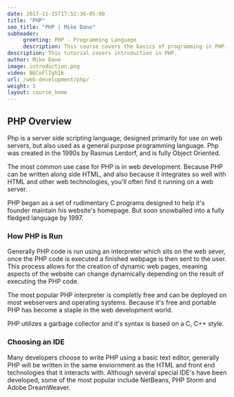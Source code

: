 ```yaml
---
date: 2017-11-15T17:52:36-05:00
title: "PHP"
seo_title: "PHP | Mike Dane"
subheader:
     greeting: PHP - Programming Language
     description: This course covers the basics of programming in PHP. Work your way through the videos and we'll teach you everything you need to know to start your programming journey!
description: This tutorial covers introduction in PHP.
author: Mike Dane
image: introduction.png
video: B6CoFlIgh1k
url: /web-development/php/
weight: 1
layout: course_home
---
```


## PHP Overview

Php is a server side scripting language, designed primarily for use on web servers,
but also used as a general purpose programming language. Php was created in the
1990s by Rasmus Lerdorf, and is fully Object Oriented.

The most common use case for PHP is in web development. Because PHP can be written along
side HTML, and also because it integrates so well with HTML and other web technologies,
you'll often find it running on a web server.

PHP began as a set of rudimentary C programs designed to help it's founder
maintain his website's homepage. But soon snowballed into a fully fledged language
by 1997.

### How PHP is Run

Generally PHP code is run using an interpreter which sits on the web sever, once
the PHP code is executed a finished webpage is then sent to the user. This process
allows for the creation of dynamic web pages, meaning aspects of the website can
change dynamically depending on the result of executing the PHP code.

The most popular PHP interpreter is completly free and can be deployed on most
webservers and operating systems. Because it's free and portable PHP has become
a staple in the web development world.

PHP utilizes a garbage collector and it's syntax is based on a C, C++ style.

### Choosing an IDE

Many developers choose to write PHP using a basic text editor, generally PHP will
be written in the same enviornment as the HTML and front end technologies that it
interacts with. Although several special IDE's have been developed, some of the most
popular include NetBeans, PHP Storm and Adobe DreamWeaver.